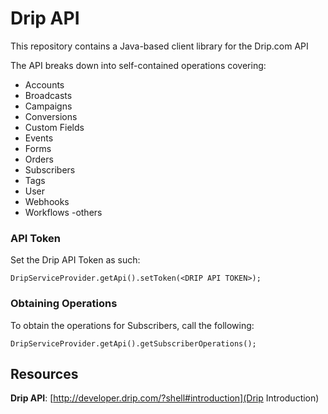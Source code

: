 # Drip API
This repository contains a Java-based client library for the Drip.com API

The API breaks down into self-contained operations covering:

- Accounts
- Broadcasts
- Campaigns
- Conversions
- Custom Fields
- Events
- Forms
- Orders
- Subscribers
- Tags
- User
- Webhooks
- Workflows
-others

### API Token

Set the Drip API Token as such:

    DripServiceProvider.getApi().setToken(<DRIP API TOKEN>);

### Obtaining Operations

To obtain the operations for Subscribers, call the following:

    DripServiceProvider.getApi().getSubscriberOperations();


    
## Resources
**Drip API**:  [http://developer.drip.com/?shell#introduction](Drip Introduction)
